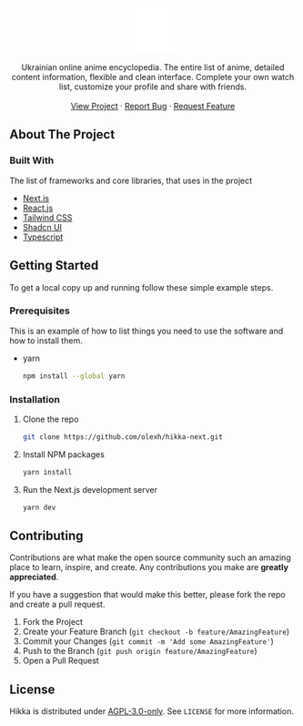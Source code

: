 <!-- PROJECT LOGO -->
<br />
<div align="center">
  <a href="https://github.com/olexh/hikka-next">
    <img src="public/logo.svg" alt="Logo" width="80" height="80">
  </a>
  <p align="center">
    Ukrainian online anime encyclopedia. The entire list of anime, detailed content information, flexible and clean interface. Complete your own watch list, customize your profile and share with friends.
    <br />
    <br />
    <a href="https://hikka.io">View Project</a>
    ·
    <a href="https://github.com/olexh/hikka-next/issues">Report Bug</a>
    ·
    <a href="https://github.com/olexh/hikka-next/issues">Request Feature</a>
  </p>
</div>

<!-- ABOUT THE PROJECT -->
## About The Project

### Built With

The list of frameworks and core libraries, that uses in the project

- [Next.js](https://nextjs.org/)
- [React.js](https://reactjs.org/)
- [Tailwind CSS](https://tailwindcss.com/)
- [Shadcn UI](https://ui.shadcn.com/)
- [Typescript](https://www.typescriptlang.org/)

<!-- GETTING STARTED -->
## Getting Started

To get a local copy up and running follow these simple example steps.

### Prerequisites

This is an example of how to list things you need to use the software and how to install them.
* yarn
  ```sh
  npm install --global yarn
  ```

### Installation

1. Clone the repo
   ```sh
   git clone https://github.com/olexh/hikka-next.git
   ```
2. Install NPM packages
   ```sh
   yarn install
   ```
3. Run the Next.js development server
   ```sh
   yarn dev
   ```

<!-- CONTRIBUTING -->
## Contributing

Contributions are what make the open source community such an amazing place to learn, inspire, and create. Any contributions you make are **greatly appreciated**.

If you have a suggestion that would make this better, please fork the repo and create a pull request.

1. Fork the Project
2. Create your Feature Branch (`git checkout -b feature/AmazingFeature`)
3. Commit your Changes (`git commit -m 'Add some AmazingFeature'`)
4. Push to the Branch (`git push origin feature/AmazingFeature`)
5. Open a Pull Request


<!-- LICENSE -->
## License

Hikka is distributed under [AGPL-3.0-only](LICENSE). See `LICENSE` for more information.
